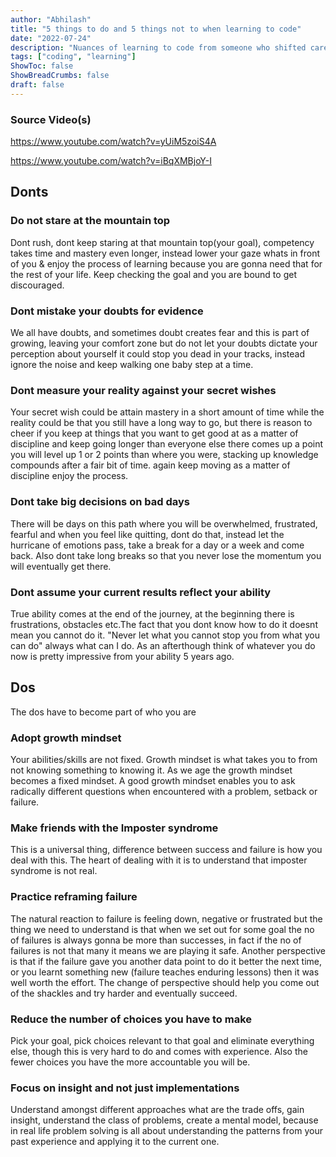 ```yaml
---
author: "Abhilash"
title: "5 things to do and 5 things not to when learning to code"
date: "2022-07-24"
description: "Nuances of learning to code from someone who shifted careers to coding in his late 30's"
tags: ["coding", "learning"]
ShowToc: false
ShowBreadCrumbs: false
draft: false
---
```


### Source Video(s)
https://www.youtube.com/watch?v=yUiM5zoiS4A

https://www.youtube.com/watch?v=iBqXMBjoY-I

## Donts

### Do not stare at the mountain top
Dont rush, dont keep staring at that mountain top(your goal), competency takes time and mastery even longer, instead lower your gaze whats in front of you & enjoy the process of learning because you are gonna need that for the rest of your life. Keep checking the goal and you are bound to get discouraged.

### Dont mistake your doubts for evidence
We all have doubts, and sometimes doubt creates fear and this is part of growing, leaving your comfort zone but do not let your doubts dictate your perception about yourself it could stop you dead in your tracks, instead ignore the noise and keep walking one baby step at a time.

### Dont measure your reality against your secret wishes
Your secret wish could be attain mastery in a short amount of time while the reality could be that you still have a long way to go, but there is reason to cheer if you keep at things that you want to get good at as a matter of discipline and keep going longer than everyone else there comes up a point you will level up 1 or 2 points than where you were, stacking up knowledge compounds after a fair bit of time. again keep moving as a matter of discipline enjoy the process.

### Dont take big decisions on bad days
There will be days on this path where you will be overwhelmed, frustrated, fearful and when you feel like quitting, dont do that, instead let the hurricane of emotions pass, take a break for a day or a week and come back. Also dont take long breaks so that you never lose the momentum you will eventually get there.

### Dont assume your current results reflect your ability
True ability comes at the end of the journey, at the beginning there is frustrations, obstacles etc.The fact that you dont know how to do it doesnt mean you cannot do it. "Never let what you cannot stop you from what you can do" always what can I do. As an afterthough think of whatever you do now is pretty impressive from your ability 5 years ago.

## Dos
The dos have to become part of who you are

### Adopt growth mindset
Your abilities/skills are not fixed. Growth mindset is what takes you to from not knowing something to knowing it. As we age the growth mindset becomes a fixed mindset. A good growth mindset enables you to ask radically different questions when encountered with a problem, setback or failure.

### Make friends with the Imposter syndrome
This is a universal thing, difference between success and failure is how you deal with this. The heart of dealing with it is to understand that imposter syndrome is not real.

### Practice reframing failure
The natural reaction to failure is feeling down, negative or frustrated but the thing we need to understand is that when we set out for some goal the no of failures is always gonna be more than successes, in fact if the no of failures is not that many it means we are playing it safe. Another perspective is that if the failure gave you another data point to do it better the next time, or you learnt something new (failure teaches enduring lessons) then it was well worth the effort. The change of perspective should help you come out of the shackles and try harder and eventually succeed.

### Reduce the number of choices you have to make
Pick your goal, pick choices relevant to that goal and eliminate everything else, though this is very hard to do and comes with experience. Also the fewer choices you have the more accountable you will be.

### Focus on insight and not just implementations
Understand amongst different approaches what are the trade offs, gain insight, understand the class of problems, create a mental model, because in real life problem solving is all about understanding the patterns from your past experience and applying it to the current one.





